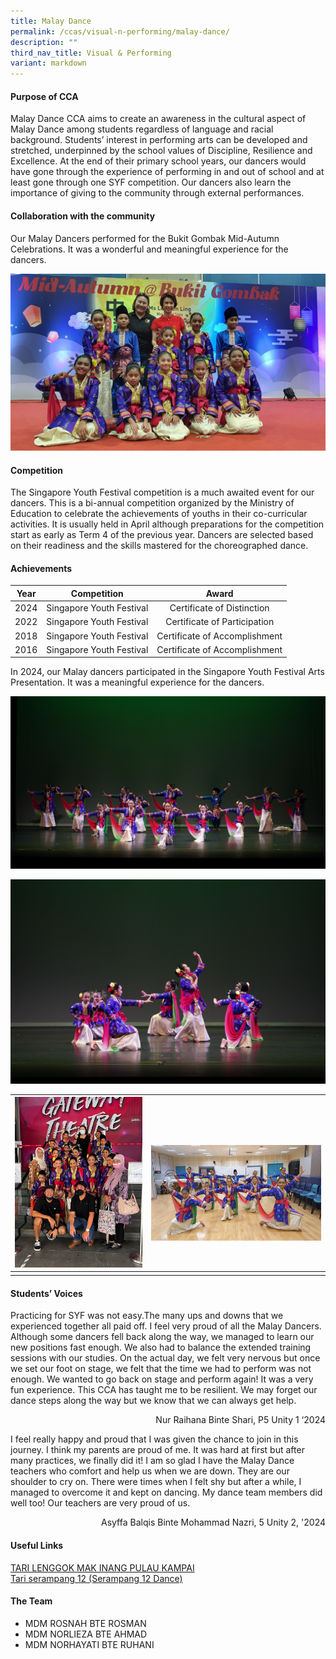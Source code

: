 ```yaml
---
title: Malay Dance
permalink: /ccas/visual-n-performing/malay-dance/
description: ""
third_nav_title: Visual & Performing
variant: markdown
---
```

#### Purpose of CCA

Malay Dance CCA aims to create an awareness in the cultural aspect of Malay Dance among students regardless of language and racial background. Students’ interest in performing arts can be developed and stretched, underpinned by the school values of Discipline, Resilience and Excellence.  At the end of their primary school years, our dancers would have gone through the experience of performing in and out of school and at least gone through one SYF competition. Our dancers also learn the importance of giving to the community through external performances.

#### Collaboration with the community

Our Malay Dancers performed for the Bukit Gombak Mid-Autumn Celebrations.  It was a wonderful and meaningful experience for the dancers.

![](/images/CCAs/Malay%20Dance/photo2.jpeg)

#### Competition
The Singapore Youth Festival competition is a much awaited event for our dancers. This is a bi-annual competition organized by the Ministry of Education to celebrate the achievements of youths in their co-curricular activities. It is usually held in April although preparations for the competition start as early as Term 4 of the previous year. Dancers are selected based on their readiness and the skills mastered for the choreographed dance.


#### Achievements

| Year |                Competition                |             Award            |
|:----:|:-------------:|:------------------:|
| 2024 | Singapore Youth Festival  |                  Certificate of Distinction            |
| 2022 | Singapore Youth Festival  |                  Certificate of Participation            |
| 2018 | Singapore Youth Festival  |            Certificate of Accomplishment            |
| 2016 |          Singapore Youth Festival         | Certificate of Accomplishment |

In 2024, our Malay dancers participated in the Singapore Youth Festival Arts Presentation. It was a meaningful experience for the dancers.



![](/images/CCAs/Malay%20Dance/mld39-23.jpg) 

![](/images/CCAs/Malay%20Dance/mld39-27%20(1).jpg)  



![](/images/CCAs/Malay%20Dance/photo1.jpeg) | <br><br>![](/images/CCAs/Malay%20Dance/photo3.jpeg)
|:-:|:-:|
|   |   |

#### Students’ Voices

Practicing for SYF was not easy.The many ups and downs that we experienced together all paid off. I feel very proud of all the Malay Dancers. Although some dancers fell back along the way, we managed to learn our new positions fast enough. We also had to balance the extended training sessions with our studies. On the actual day, we felt very nervous but once we set our foot on stage, we felt that the time we had to perform was not enough. We wanted to go back on stage and perform again! It was a very fun experience. This CCA has taught me to be resilient. We may forget our dance steps along the way but we know that we can always get help.

<p style="text-align: right">Nur Raihana Binte Shari, P5 Unity 1 ‘2024<br></p>

I feel really happy and proud that I was given the chance to join in this journey. I think my parents are proud of me. It was hard at first but after many practices, we finally did it! I am so glad I have the Malay Dance teachers who comfort and help us when we are down. They are our shoulder to cry on. There were times when I felt shy but after a while, I managed to overcome it and kept on dancing. My dance team members did well too! Our teachers are very proud of us.

<p style="text-align: right">Asyffa Balqis Binte Mohammad Nazri, 5 Unity 2, '2024<br></p>

#### Useful Links

<a href="https://www.youtube.com/watch?v=osXv2AAk1w4" target="_blank">TARI LENGGOK MAK INANG PULAU KAMPAI</a>   
<a href="https://www.youtube.com/watch?v=Rg1PUM0M0NI" target="_blank">Tari serampang 12 (Serampang 12 Dance)</a>

#### The Team

* MDM ROSNAH BTE ROSMAN
* MDM NORLIEZA BTE AHMAD
* MDM NORHAYATI BTE RUHANI
